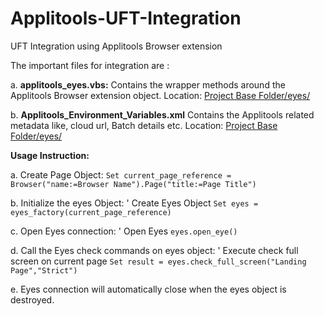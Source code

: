 # Applitools-UFT-Integration
UFT Integration using Applitools Browser extension

The important files for integration are :

  a. **applitools_eyes.vbs:**
      Contains the wrapper methods around the Applitools Browser extension object.
      Location: [Project Base Folder/eyes/](https://github.com/prasant-applitools/Applitools-UFT-Integration/blob/main/UFG_POC/eyes/applitools_eyes.vbs)
      
  b. **Applitools_Environment_Variables.xml**
      Contains the Applitools related metadata like, cloud url, Batch details etc.
      Location: [Project Base Folder/eyes/](https://github.com/prasant-applitools/Applitools-UFT-Integration/blob/main/UFG_POC/eyes/Applitools_Environment_Variables.xml)
  
  **Usage Instruction:**
  
  a. Create Page Object:
      ```Set current_page_reference = Browser("name:=Browser Name").Page("title:=Page Title")```

  b. Initialize the eyes Object:
      ' Create Eyes Object
      ```Set eyes = eyes_factory(current_page_reference)```
  
  c. Open Eyes connection:
      ' Open Eyes
      ```eyes.open_eye()```
  
  d. Call the Eyes check commands on eyes object:
      ' Execute check full screen on current page
      ```Set result = eyes.check_full_screen("Landing Page","Strict")```
  
  e. Eyes connection will automatically close when the eyes object is destroyed.
